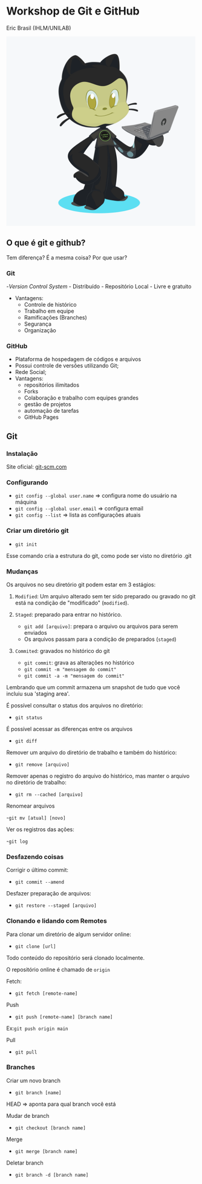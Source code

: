 # Workshop de Git e GitHub

Eric Brasil (IHLM/UNILAB)

<img src="img/octolab.png" alt="octolabhd" height="500">

## O que é git e github?

Tem diferença? É a mesma coisa? Por que usar?

### Git

-*Version Control System*
	- Distribuído
	- Repositório Local
	- Livre e gratuito
- Vantagens:
	- Controle de histórico
	- Trabalho em equipe
	- Ramificações (Branches)
	- Segurança
	- Organização

### GitHub

- Plataforma de hospedagem de códigos e arquivos
- Possui controle de versões utilizando Git;
- Rede Social;
- Vantagens:
	- repositórios ilimitados
	- Forks
	- Colaboração e trabalho com equipes grandes
	- gestão de projetos
	- automação de tarefas
	- GitHub Pages

## Git

### Instalação

Site oficial: [git-scm.com](http://git-scm.com/)

### Configurando

- `git config --global user.name` => configura nome do usuário na máquina
- `git config --global user.email` => configura email
- `git config --list` => lista as configurações atuais

### Criar um diretório git

- `git init`

Esse comando cria a estrutura do git, como pode ser visto no diretório .git

### Mudanças

Os arquivos no seu diretório git podem estar em 3 estágios:

1. `Modified`: Um arquivo alterado sem ter sido preparado ou gravado no git está na
condição de "modificado" (`modified`).

2. `Staged`: preparado para entrar no histórico.
	- `git add [arquivo]`: prepara o arquivo ou arquivos para serem enviados
	- Os arquivos passam para a condição de preparados (`staged`)
3. `Commited`: gravados no histórico do git
	- `git commit`: grava as alterações no histórico
	- `git commit -m "mensagem do commit"`
	- `git commit -a -m "mensagem do commit"`

Lembrando que um commit armazena um snapshot de tudo que você incluiu sua
'staging area'.

É possível consultar o status dos arquivos no diretório:

- `git status` 
	
É possível acessar as diferenças entre os arquivos

- `git diff`

Remover um arquivo do diretório de trabalho e também do histórico:

- `git remove [arquivo]`

Remover apenas o registro do arquivo do histórico, mas manter o arquivo
no diretório de trabalho:

- `git rm --cached [arquivo]`

Renomear arquivos

-`git mv [atual] [novo]`

Ver os registros das ações:

-`git log`

### Desfazendo coisas

Corrigir o último commit:

- `git commit --amend`

Desfazer preparação de arquivos:

- `git restore --staged [arquivo]`

### Clonando e lidando com Remotes

Para clonar um diretório de algum servidor online:

- `git clone [url]`

Todo conteúdo do repositório será clonado localmente. 

O repositório online é chamado de `origin`

Fetch:

- `git fetch [remote-name]`

Push

- `git push [remote-name] [branch name]`

Ex:`git push origin main`

Pull

- `git pull`

### Branches

Criar um novo branch

- `git branch [name]`

HEAD => aponta para qual branch você está

Mudar de branch

- `git checkout [branch name]`

Merge

- `git merge [branch name]`

Deletar branch

- `git branch -d [branch name]`

